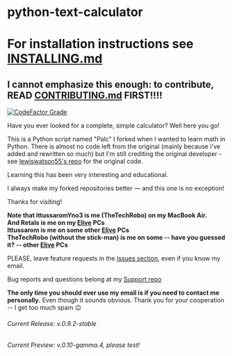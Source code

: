 # python-text-calculator
# For installation instructions see [INSTALLING.md](INSTALLING.md)

## I cannot emphasize this enough: to contribute, READ [CONTRIBUTING.md](CONTRIBUTING.md) FIRST!!!!

[![CodeFactor Grade](https://www.codefactor.io/repository/github/thetechrobo/python-text-calculator/badge/master)](https://www.codefactor.io/repository/github/thetechrobo/python-text-calculator/overview/master)

Have you ever looked for a complete, simple calculator? Well here you go!

This is a Python script named "Palc" I forked when I wanted to learn math in Python. There is almost no code left from the original (mainly because i've added and rewritten so much) but I'm still crediting the original developer - see [lewiswatson55's repo](https://github.com/lewiswatson55/Python_Text_Calculator/edit/master/README.md) for the original code.

Learning this has been very interesting and educational. 

I always make my forked repositories better — and this one is no exception!  

Thanks for visiting!

**Note that ittussaromYno3 is me (TheTechRobo) on my MacBook Air.**  
**And Retals is me on my [Elive](https://elivecd.org) PCs**  
**Ittussarom is me on some other [Elive](https://elivecd.org) PCs**  
**TheTechRobo (without the stick-man) is me on some -- have you guessed it? -- other [Elive](https://elivecd.org) PCs**


PLEASE, leave feature requests in the [Issues section](https://github.com/thetechrobo/python-text-calculator/issues), even if you know my email.

Bug reports and questions belong at my [Support repo](https://github.com/thetechrobo/support)

**The only time you should ever use my email is if you need to contact me personally.** Even though it sounds obvious. Thank you for your cooperation -- I get too much spam :wink:


###### Current Release: v.0.9.2-stable
###### Current Preview: v.0.10-gamma.4, please test!
